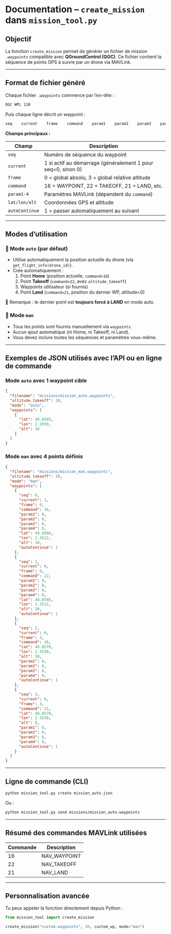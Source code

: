 # Documentation – `create_mission` dans `mission_tool.py`

## Objectif

La fonction `create_mission` permet de générer un fichier de mission `.waypoints` compatible avec **QGroundControl (QGC)**.
Ce fichier contient la séquence de points GPS à suivre par un drone via MAVLink.

---

## Format de fichier généré

Chaque fichier `.waypoints` commence par l’en-tête :

```txt
QGC WPL 110
```

Puis chaque ligne décrit un waypoint :

```txt
seq    current    frame    command    param1    param2    param3    param4    lat    lon    alt    autoContinue
```

**Champs principaux :**

| Champ       | Description |
|-------------|-------------|
| `seq`       | Numéro de séquence du waypoint |
| `current`   | 1 si actif au démarrage (généralement 1 pour seq=0, sinon 0) |
| `frame`     | 0 = global absolu, 3 = global relative altitude |
| `command`   | 16 = WAYPOINT, 22 = TAKEOFF, 21 = LAND, etc. |
| `param1-4`  | Paramètres MAVLink (dépendent du `command`) |
| `lat/lon/alt` | Coordonnées GPS et altitude |
| `autoContinue` | 1 = passer automatiquement au suivant |

---

## Modes d’utilisation

### 🔹 Mode `auto` (par défaut)

- Utilise automatiquement la position actuelle du drone (via `get_flight_info(drone_id)`).
- Crée automatiquement :
  1. Point **Home** (position actuelle, `command=16`)
  2. Point **Takeoff** (`command=22`, avec `altitude_takeoff`)
  3. Waypoints utilisateur (si fournis)
  4. Point **Land** (`command=21`, position du dernier WP, altitude=0)

🔸 Remarque : le dernier point est **toujours forcé à LAND** en mode auto.

### 🔹 Mode `man`

- Tous les points sont fournis manuellement via `waypoints`.
- Aucun ajout automatique (ni Home, ni Takeoff, ni Land).
- Vous devez inclure toutes les séquences et paramètres vous-même.

---

## Exemples de JSON utilisés avec l’API ou en ligne de commande

### Mode `auto` avec 1 waypoint cible

```json
{
  "filename": "missions/mission_auto.waypoints",
  "altitude_takeoff": 30,
  "mode": "auto",
  "waypoints": [
    {
      "lat": 48.8585,
      "lon": 2.2950,
      "alt": 30
    }
  ]
}
```

### Mode `man` avec 4 points définis

```json
{
  "filename": "missions/mission_man.waypoints",
  "altitude_takeoff": 30,
  "mode": "man",
  "waypoints": [
    {
      "seq": 0,
      "current": 1,
      "frame": 0,
      "command": 16,
      "param1": 0,
      "param2": 0,
      "param3": 0,
      "param4": 0,
      "lat": 48.8566,
      "lon": 2.3522,
      "alt": 10,
      "autoContinue": 1
    },
    {
      "seq": 1,
      "current": 0,
      "frame": 0,
      "command": 22,
      "param1": 0,
      "param2": 0,
      "param3": 0,
      "param4": 0,
      "lat": 48.8566,
      "lon": 2.3522,
      "alt": 30,
      "autoContinue": 1
    },
    {
      "seq": 2,
      "current": 0,
      "frame": 3,
      "command": 16,
      "lat": 48.8570,
      "lon": 2.3530,
      "alt": 30,
      "param1": 0,
      "param2": 0,
      "param3": 0,
      "param4": 0,
      "autoContinue": 1
    },
    {
      "seq": 3,
      "current": 0,
      "frame": 3,
      "command": 21,
      "lat": 48.8570,
      "lon": 2.3530,
      "alt": 0,
      "param1": 0,
      "param2": 0,
      "param3": 0,
      "param4": 0,
      "autoContinue": 1
    }
  ]
}
```

---

## Ligne de commande (CLI)

```bash
python mission_tool.py create mission_auto.json
```

Ou :

```bash
python mission_tool.py send missions/mission_auto.waypoints
```

---

## Résumé des commandes MAVLink utilisées

| Commande | Description            |
|----------|------------------------|
| 16       | NAV_WAYPOINT           |
| 22       | NAV_TAKEOFF            |
| 21       | NAV_LAND               |

---

## Personnalisation avancée

Tu peux appeler la fonction directement depuis Python :

```python
from mission_tool import create_mission

create_mission("custom.waypoints", 30, custom_wp, mode="man")
```
